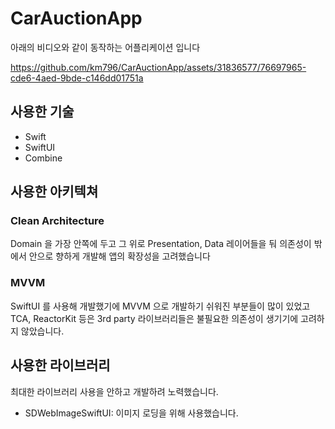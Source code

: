 # CarAuctionApp
아래의 비디오와 같이 동작하는 어플리케이션 입니다 

https://github.com/km796/CarAuctionApp/assets/31836577/76697965-cde6-4aed-9bde-c146dd01751a

## 사용한 기술
- Swift
- SwiftUI
- Combine

## 사용한 아키텍쳐
### Clean Architecture
Domain 을 가장 안쪽에 두고 그 위로 Presentation, Data 레이어들을 둬 의존성이 밖에서 안으로 향하게 개발해 앱의 확장성을 고려했습니다

### MVVM
SwiftUI 를 사용해 개발했기에 MVVM 으로 개발하기 쉬워진 부분들이 많이 있었고 TCA, ReactorKit 등은 3rd party 라이브러리들은 불필요한 의존성이 생기기에 고려하지 않았습니다.

## 사용한 라이브러리 
최대한 라이브러리 사용을 안하고 개발하려 노력했습니다.
- SDWebImageSwiftUI: 이미지 로딩을 위해 사용했습니다.
